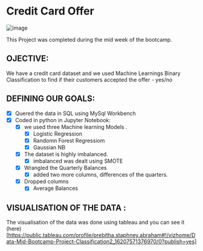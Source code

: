 
# Credit Card Offer

![image](https://user-images.githubusercontent.com/81169091/117683002-ebe75200-b1b3-11eb-9307-eabf6d520dd0.png)

This Project was completed during the mid week of the bootcamp.

## OJECTIVE:

We have a credit card dataset and we used Machine Learnings Binary Classification to find if their customers accepted the offer - yes/no

## DEFINING OUR GOALS:

- [X] Quered the data in SQL using MySql Workbench
- [X] Coded in python in Jupyter Notebook:
     - [X] we used three Machine learning Models . 
          - [X] Logistic Regression
          - [X] Randomn Forest Regressiom
          - [X] Gaussian NB 
     - [X] The dataset is highly imbalanced.
          - [X] imbalanced was dealt using SMOTE
     - [X] Wrangled the Quarterly Balances 
          - [X] added two more columns, differences of the quarters.
     - [X] Dropped columns
          - [X] Average Balances

## VISUALISATION OF THE DATA :
The visualisation of the data was done using tableau and you can see it (here)[https://public.tableau.com/profile/prebitha.staphney.abraham#!/vizhome/Data-Mid-Bootcamp-Project-Classification2_16207571376970/0?publish=yes]
